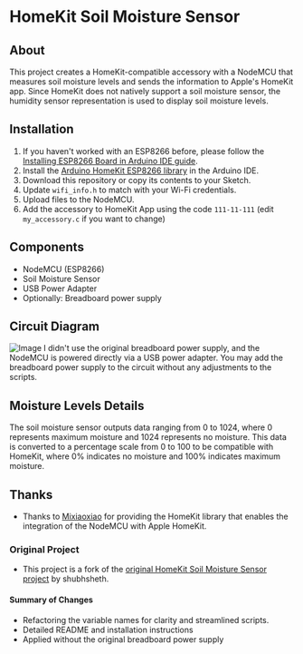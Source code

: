# HomeKit Soil Moisture Sensor

## About
This project creates a HomeKit-compatible accessory with a NodeMCU that measures soil moisture levels and sends the information to Apple's HomeKit app. Since HomeKit does not natively support a soil moisture sensor, the humidity sensor representation is used to display soil moisture levels.

## Installation
1. If you haven't worked with an ESP8266 before, please follow the [Installing ESP8266 Board in Arduino IDE guide](https://randomnerdtutorials.com/how-to-install-esp8266-board-arduino-ide/).
2. Install the [Arduino HomeKit ESP8266 library](https://github.com/Mixiaoxiao/Arduino-HomeKit-ESP8266) in the Arduino IDE.
3. Download this repository or copy its contents to your Sketch.
4. Update `wifi_info.h` to match with your Wi-Fi credentials.
5. Upload files to the NodeMCU.
6. Add the accessory to HomeKit App using the code `111-11-111` (edit `my_accessory.c` if you want to change) 

## Components
* NodeMCU (ESP8266)
* Soil Moisture Sensor
* USB Power Adapter 
* Optionally: Breadboard power supply

## Circuit Diagram
![Image](./circuit_design_updated.png)
I didn't use the original breadboard power supply, and the NodeMCU is powered directly via a USB power adapter. You may add the breadboard power supply to the circuit without any adjustments to the scripts.

## Moisture Levels Details
The soil moisture sensor outputs data ranging from 0 to 1024, where 0 represents maximum moisture and 1024 represents no moisture. This data is converted to a percentage scale from 0 to 100 to be compatible with HomeKit, where 0% indicates no moisture and 100% indicates maximum moisture.

## Thanks
* Thanks to [Mixiaoxiao](https://github.com/Mixiaoxiao/Arduino-HomeKit-ESP8266) for providing the HomeKit library that enables the integration of the NodeMCU with Apple HomeKit.

### Original Project
* This project is a fork of the [original HomeKit Soil Moisture Sensor project](https://github.com/shubhsheth/iot-moisture-sensor) by shubhsheth.

#### Summary of Changes
- Refactoring the variable names for clarity and streamlined scripts.
- Detailed README and installation instructions
- Applied without the original breadboard power supply


